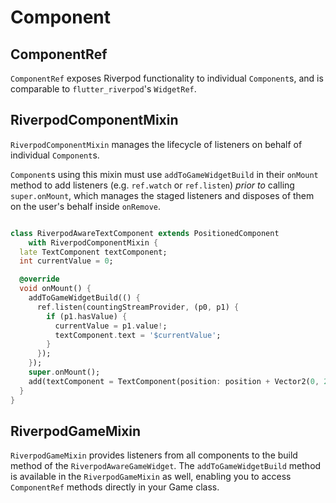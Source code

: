 # Component


## ComponentRef

`ComponentRef` exposes Riverpod functionality to individual `Component`s, and is comparable to
`flutter_riverpod`'s `WidgetRef`.


## RiverpodComponentMixin

`RiverpodComponentMixin` manages the lifecycle of listeners on behalf of individual `Component`s.

`Component`s using this mixin must use `addToGameWidgetBuild` in their `onMount` method to add
listeners (e.g. `ref.watch` or `ref.listen`) *prior to* calling `super.onMount`, which manages the
staged listeners and disposes of them on the user's behalf inside `onRemove`.

```dart

class RiverpodAwareTextComponent extends PositionedComponent
    with RiverpodComponentMixin {
  late TextComponent textComponent;
  int currentValue = 0;

  @override
  void onMount() {
    addToGameWidgetBuild(() {
      ref.listen(countingStreamProvider, (p0, p1) {
        if (p1.hasValue) {
          currentValue = p1.value!;
          textComponent.text = '$currentValue';
        }
      });
    });
    super.onMount();
    add(textComponent = TextComponent(position: position + Vector2(0, 27)));
  }
}

```


## RiverpodGameMixin

`RiverpodGameMixin` provides listeners from all components to the build method of the
`RiverpodAwareGameWidget`.
The `addToGameWidgetBuild` method is available in the `RiverpodGameMixin` as well,
enabling you to access `ComponentRef` methods directly in your Game class.
